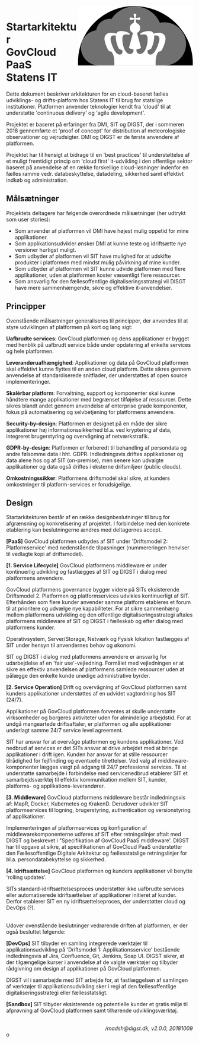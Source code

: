 <img src="cloud.svg" align="right">

# Startarkitektur <br> GovCloud PaaS<br> Statens IT

Dette dokument beskriver arkitekturen for en cloud-baseret fælles udviklings- og drifts-platform hos Statens IT til brug for statslige institutioner. Platformen anvender teknologier kendt fra 'cloud' til at understøtte 'continuous delivery' og 'agile development'.

Projektet er baseret på erfaringer fra DMI, SIT og DIGST, der i sommeren 2018 gennemførte et 'proof of concept' for distribution af meteorologiske observationer og vejrudsigter. DMI og DIGST er de første anvendere af platformen. 

Projektet har  til hensigt at bidrage til en 'best practices' til understøttelse af et muligt fremtidigt princip om 'cloud first' it-udvikling i den offentlige sektor baseret på anvendelse af en række forskellige cloud-løsninger indenfor en fælles ramme vedr. databeskyttelse, datadeling, sikkerhed samt effektivt indkøb og administration.


## Målsætninger
Projektets deltagere har følgende overordnede målsætninger (her udtrykt som user stories):

- Som anvender af platformen vil DMI have højest mulig oppetid for mine applikationer.
- Som applikationsudvikler ønsker DMI at kunne teste og idriftsætte nye versioner hurtigst muligt.
- Som udbyder af platformen vil SIT have mulighed for at udskifte produkter i platformen med mindst mulig påvirkning af mine kunder.
- Som udbyder af platformen vil SIT kunne udvide platformen med flere applikationer, uden at platformen koster væsentligt flere ressourcer.
- Som ansvarlig for den fællesoffentlige digitaliseringsstrategi vil DISGT have mere sammenhængende, sikre og effektive it-anvendelser.

## Principper
Ovenstående målsætninger generaliseres til principper, der anvendes til at styre udviklingen af platformen på kort og lang sigt:

**Uafbrudte services**: GovCloud platformen og dens applikationer er bygget med henblik på uafbrudt service både under opdatering af enkelte services og hele platformen.

**Leverandøruafhængighed**: Applikationer og data på GovCloud platformen skal effektivt kunne flyttes til en anden cloud platform. Dette sikres gennem anvendelse af standardiserede snitflader, der understøttes af open source implementeringer.

**Skalérbar platform**: Forvaltning, support og komponenter skal kunne håndtere mange applikationer med begrænset tilføjelse af ressourcer. Dette sikres blandt andet gennem anvendelse af enterprise grade komponenter, fokus på automatisering og selvbetjening for platformens anvendere.

**Security-by-design**: Platformen er designet på en måde der sikre applikationer høj informationssikkerhed bl.a. ved kryptering af data, integreret brugerstyring og overvågning af netværkstrafik.

**GDPR-by-design**: Platformen er forberedt til behandling af persondata og andre følsomme data i hht. GDPR. Indledningsvis driftes applikationer og data alene hos og af SIT (on-premise), men senere kan udvalgte applikationer og data også driftes i eksterne drifsmiljøer (public clouds).

**Omkostningssikker**: Platformens driftsmodel skal sikre, at kunders omkostninger til platform-services er forudsigelige.

## Design
Startarkitekturen består af en række designbeslutninger til brug for afgrænsning og konkretisering af projektet. I forbindelse med den konkrete etablering kan beslutningerne ændres med deltagernes accept.

**[PaaS]** GovCloud platformen udbydes af SIT under 'Driftsmodel 2: Platformservice' med nedenstående tilpasninger (nummereringen henviser til vedlagte kopi af driftsmodel).


**[1. Service Lifecycle]** GovCloud platformens middleware er under kontinuerlig udvikling og fastlægges af SIT og DIGST i dialog med platformens anvendere.

GovCloud platformens governance bygger videre på SITs eksisterende Driftsmodel 2. Platformen og platformservices udvikles kontinuerligt af SIT. Efterhånden som flere kunder anvender samme platform etableres et forum til at prioritere og udvælge nye kapabiliteter. For at sikre sammenhæng mellem platformens udvikling og den offentlige digitaliseringsstrategi aftales platformens middleware af SIT og DIGST i fælleskab og efter dialog med platformens kunder.

Operativsystem, Server/Storage, Netværk og Fysisk lokation fastlægges af SIT under hensyn til anvendernes behov og økonomi.

SIT og DIGST i dialog med platformens anvendere er ansvarlig for udarbejdelse af en 'fair use'-vejledning. Formålet med vejledningen er at sikre en effektiv anvendelsen af platformens samlede ressourcer uden at pålægge den enkelte kunde unødige administrative byrder.

**[2. Service Operation]** Drift og overvågning af GovCloud platformen samt kunders applikationer understøttes af en udvidet vagtordning hos SIT (24/7).

Applikationer på GovCloud platformen forventes at skulle understøtte virksomheder og borgeres aktiviteter uden for almindelige arbejdstid. For at undgå mangeartede driftsaftaler, er platformen og alle applikationer underlagt samme 24/7 service level agreement.

SIT har ansvar for at overvåge platformen og kundens applikationer. Ved nedbrud af services er det SITs ansvar at drive arbejdet med at bringe applikationer i drift igen. Kunden har ansvar for at stille ressourcer tilrådighed for fejlfinding og eventuelle tilrettelser. Ved valg af middleware-komponenter lægges vægt på adgang til 24/7 professional services. Til at understøtte samarbejde i forbindelse med servicenedbrud etablerer SIT et samarbejdsværktøj til effektiv kommunikation mellem SIT, kunder, platforms- og applikations-leverandører.

**[3. Middleware]** GovCloud platformens middleware består indledningsvis af: MapR, Docker, Kubernetes og KrakenD. Derudover udvikler SIT platformservices til logning, brugerstyring, authentication og versionstyring af applikationer.

Implementeringen af platformservices og konfiguration af middlewarekomponenterne udføres af SIT efter retningslinjer aftalt med DIGST og beskrevet i "Specifikation af GovCloud PaaS middleware'. DIGST har til opgave at sikre, at specifikationen af GovCloud PaaS understøtter den Fællesoffentlige Digitale Arkitektur og fællesstatslige retningslinjer for bl.a. persondatabekyttelse og sikkerhed.

**[4. Idriftsættelse]** GovCloud platformen og kunders applikationer vil benytte 'rolling updates'.

SITs standard-idriftsættelsesproces understøtter ikke uafbrudte services eller automatiserede idriftsættelser af applikationer initieret af kunder. Derfor etablerer SIT en ny idriftsættelseproces, der understøtter cloud og DevOps (?).

<br>
Udover ovenstående beslutninger vedrørende driften af platformen, er der også besluttet følgende:

**[DevOps]** SIT tilbyder en samling integrerede værktøjer til applikationsudvikling  på 'Driftsmodel 1: Applikationsservice' bestående indledningsvis af Jira, Confluence, Git, Jenkins, Soap UI. DIGST sikrer, at der tilgængelige kurser i anvendelse af de valgte værktøjer og tilbyder rådgivning om design af applikationer på GovCloud platformen.

DIGST vil i samarbejde med SIT arbejde for, at fastlæggelsen af samlingen af værktøjer til applikationsudvikling sker i regi af den fællesoffentlige digitaliseringsstrategi eller fællesstatsligt.

**[Sandbox]** SIT tilbyder eksisterende og potentielle kunder et gratis miljø til afprøvning af GovCloud platformen samt tilhørende udviklingsværktøj.

<br>
<div align=right style="font-style: italic;">/madsh@digst.dk, v2.0.0, 20181009</div>
o
